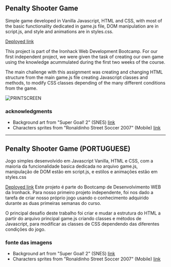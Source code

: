 ## Penalty Shooter Game 

Simple game developed in Vanilla Javascript, HTML and CSS, with most of the basic functionality dedicated in game.js file, DOM manipulation are in script.js, and style and animations are in styles.css.

[Deployed link](https://adhkr81.github.io/Penalty-Shooter-/)

This project is part of the Ironhack Web Development Bootcamp. For our first independent project, we were given the task of creating our own game using the knowledge acummulated during the first two weeks of the course.

The main challenge with this assignment was creating and changing HTML structure from the main game.js file creating Javascript classes and methods, to modify CSS classes depending of the many different conditions from the game.


![PRINTSCREEN](https://user-images.githubusercontent.com/104802360/173673903-d801dec6-e031-497a-bd86-f6c4cdde16b0.jpg)

### acknowledgments

- Background art from "Super Goal! 2" (SNES) [link](https://spritedatabase.net/game/3029)
- Characters sprites from "Ronaldinho Street Soccer 2007" (Mobile) [link](https://spritedatabase.net/game/1373)


----------------------------------------------------------------------------------------------------------------


## Penalty Shooter Game (PORTUGUESE)

Jogo simples desenvolvido em Javascript Vanilla, HTML e CSS, com a maioria da funcionalidade basica dedicada no arquivo game.js, manipulação de DOM estão em script.js, e estilos e animações estão em styles.css

[Deployed link](https://adhkr81.github.io/Penalty-Shooter-/)
Este projeto é parte do Bootcamp de Desenvolvimento WEB da Ironhack. Para nosso primeiro projeto independente, foi nos dado a tarefa de criar nosso próprio jogo usando o conhecimento adquirido durante as duas primeiras semanas do curso.

O principal desafio deste trabalho foi criar e mudar a estrutura do HTML a partir do arquivo principal game.js criando classes e métodos de Javascript, para modificar as classes de CSS dependendo das diferentes condições do jogo.

### fonte das imagens

- Background art from "Super Goal! 2" (SNES) [link](https://spritedatabase.net/game/3029)
- Characters sprites from "Ronaldinho Street Soccer 2007" (Mobile) [link](https://spritedatabase.net/game/1373)



